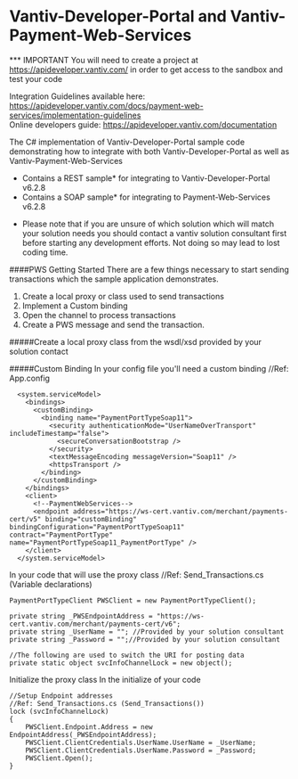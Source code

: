 Vantiv-Developer-Portal and Vantiv-Payment-Web-Services
=======================================================
*** IMPORTANT You will need to create a project at https://apideveloper.vantiv.com/ in order to get access to the sandbox and test your code

Integration Guidelines available here: https://apideveloper.vantiv.com/docs/payment-web-services/implementation-guidelines<br>
Online developers guide: https://apideveloper.vantiv.com/documentation<br>

The C# implementation of Vantiv-Developer-Portal sample code demonstrating how to integrate with both Vantiv-Developer-Portal as well as Vantiv-Payment-Web-Services
- Contains a REST sample* for integrating to Vantiv-Developer-Portal v6.2.8
- Contains a SOAP sample* for integrating to Payment-Web-Services v6.2.8

* Please note that if you are unsure of which solution which will match your solution needs you should contact a vantiv solution consultant first before starting any development efforts. Not doing so may lead to lost coding time. 

####PWS Getting Started
There are a few things necessary to start sending transactions which the sample application demonstrates.
1. Create a local proxy or class used to send transactions
2. Implement a Custom binding
3. Open the channel to process transactions
4. Create a PWS message and send the transaction. 

#####Create a local proxy class from the wsdl/xsd provided by your solution contact


#####Custom Binding
In your config file you'll need a custom binding
//Ref: App.config
```
  <system.serviceModel>
    <bindings>
      <customBinding>
        <binding name="PaymentPortTypeSoap11">
          <security authenticationMode="UserNameOverTransport" includeTimestamp="false">
            <secureConversationBootstrap />
          </security>
          <textMessageEncoding messageVersion="Soap11" />
          <httpsTransport />
        </binding>
      </customBinding>
    </bindings>
    <client>
      <!--PaymentWebServices-->
      <endpoint address="https://ws-cert.vantiv.com/merchant/payments-cert/v5" binding="customBinding" bindingConfiguration="PaymentPortTypeSoap11" contract="PaymentPortType" name="PaymentPortTypeSoap11_PaymentPortType" />
    </client>
  </system.serviceModel>
```

In your code that will use the proxy class
//Ref: Send_Transactions.cs (Variable declarations)
```
PaymentPortTypeClient PWSClient = new PaymentPortTypeClient();

private string _PWSEndpointAddress = "https://ws-cert.vantiv.com/merchant/payments-cert/v6"; 
private string _UserName = ""; //Provided by your solution consultant
private string _Password = "";//Provided by your solution consultant

//The following are used to switch the URI for posting data
private static object svcInfoChannelLock = new object();
```

Initialize the proxy class In the initialize of your code
```
//Setup Endpoint addresses 
//Ref: Send_Transactions.cs (Send_Transactions())
lock (svcInfoChannelLock)
{
    PWSClient.Endpoint.Address = new EndpointAddress(_PWSEndpointAddress);
    PWSClient.ClientCredentials.UserName.UserName = _UserName;
    PWSClient.ClientCredentials.UserName.Password = _Password;
    PWSClient.Open();
}                     
```
